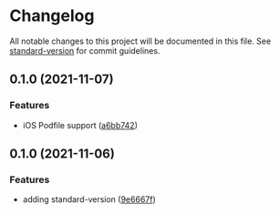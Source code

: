 # Changelog

All notable changes to this project will be documented in this file. See [standard-version](https://github.com/conventional-changelog/standard-version) for commit guidelines.

## 0.1.0 (2021-11-07)


### Features

* iOS Podfile support ([a6bb742](https://github.com/nicko170/with-google-ads-mediation-facebook/commit/a6bb74292fb266dc6f06bc5efcef72e7a8c62255))

## 0.1.0 (2021-11-06)


### Features

* adding standard-version ([9e6667f](https://github.com/nicko170/with-google-idfa-support/commit/9e6667f6e3bce393d10739bebcd50ca7dd572a03))
